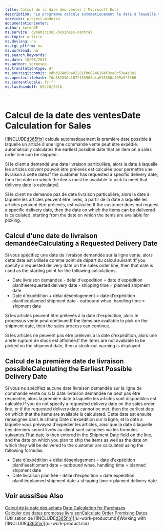 ```yaml
---
title: Calcul de la date des ventes | Microsoft Docs
description: "Le programme calcule automatiquement la date à laquelle vous devez commander un article pour l'avoir en stock à une certaine date. Il s'agit de la date à laquelle des articles commandés à une date donnée devraient être disponibles pour le prélèvement."
services: project-madeira
documentationcenter: 
author: SorenGP
ms.service: dynamics365-business-central
ms.topic: article
ms.devlang: na
ms.tgt_pltfrm: na
ms.workload: na
ms.search.keywords: 
ms.date: 10/01/2018
ms.author: sgroespe
ms.translationtype: HT
ms.sourcegitcommit: 9dbd92409ba02281f008246194f3ce0c53e4e001
ms.openlocfilehash: 7de382530c1872155903bfa015866cf99a9f5566
ms.contentlocale: fr-fr
ms.lasthandoff: 09/28/2018

---
```

# <a name="date-calculation-for-sales"></a><span data-ttu-id="604ff-104">Calcul de la date des ventes</span><span class="sxs-lookup"><span data-stu-id="604ff-104">Date Calculation for Sales</span></span>
[!INCLUDE[d365fin](includes/d365fin_md.md)] <span data-ttu-id="604ff-105">calcule automatiquement la première date possible à laquelle un article d'une ligne commande vente peut être expédié.</span><span class="sxs-lookup"><span data-stu-id="604ff-105"> automatically calculates the earliest possible date that an item on a sales order line can be shipped.</span></span>

<span data-ttu-id="604ff-106">Si le client a demandé une date livraison particulière, alors la date à laquelle les articles doivent pouvoir être prélevés est calculée pour permettre une livraison à cette date.</span><span class="sxs-lookup"><span data-stu-id="604ff-106">If the customer has requested a specific delivery date, then the date on which the items must be available to pick to meet that delivery date is calculated.</span></span>

<span data-ttu-id="604ff-107">Si le client ne demande pas de date livraison particulière, alors la date à laquelle les articles peuvent être livrés, à partir de la date à laquelle les articles peuvent être prélevés, est calculée.</span><span class="sxs-lookup"><span data-stu-id="604ff-107">If the customer does not request a specific delivery date, then the date on which the items can be delivered is calculated, starting from the date on which the items are available for picking.</span></span>

## <a name="calculating-a-requested-delivery-date"></a><span data-ttu-id="604ff-108">Calcul d'une date de livraison demandée</span><span class="sxs-lookup"><span data-stu-id="604ff-108">Calculating a Requested Delivery Date</span></span>
<span data-ttu-id="604ff-109">Si vous spécifiez une date de livraison demandée sur la ligne vente, alors cette date est utilisée comme point de départ du calcul suivant :</span><span class="sxs-lookup"><span data-stu-id="604ff-109">If you specify a requested delivery date on the sales order line, then that date is used as the starting point for the following calculations.</span></span>

- <span data-ttu-id="604ff-110">Date livraison demandée - délai d'expédition = date d'expédition planifiée</span><span class="sxs-lookup"><span data-stu-id="604ff-110">requested delivery date - shipping time = planned shipment date</span></span>
- <span data-ttu-id="604ff-111">Date d'expédition + délai désenlogement = date d'expédition planifiée</span><span class="sxs-lookup"><span data-stu-id="604ff-111">planned shipment date - outbound whse. handling time = shipment date</span></span>

<span data-ttu-id="604ff-112">Si les articles peuvent être prélevés à la date d'expédition, alors le processus vente peut continuer.</span><span class="sxs-lookup"><span data-stu-id="604ff-112">If the items are available to pick on the shipment date, then the sales process can continue.</span></span>

<span data-ttu-id="604ff-113">Si les articles ne peuvent pas être prélevés à la date d'expédition, alors une alerte rupture de stock est affichée.</span><span class="sxs-lookup"><span data-stu-id="604ff-113">If the items are not available to be picked on the shipment date, then a stock-out warning is displayed.</span></span>

## <a name="calculating-the-earliest-possible-delivery-date"></a><span data-ttu-id="604ff-114">Calcul de la première date de livraison possible</span><span class="sxs-lookup"><span data-stu-id="604ff-114">Calculating the Earliest Possible Delivery Date</span></span>
<span data-ttu-id="604ff-115">Si vous ne spécifiez aucune date livraison demandée sur la ligne de commande vente ou si la date livraison demandée ne peut pas être respectée, alors la première date à laquelle les articles sont disponibles est calculée.</span><span class="sxs-lookup"><span data-stu-id="604ff-115">If you do not specify a requested delivery date on the sales order line, or if the requested delivery date cannot be met, then the earliest date on which that the items are available is calculated.</span></span> <span data-ttu-id="604ff-116">Cette date est ensuite renseignée dans le champ Date d'expédition sur la ligne, et la date à laquelle vous prévoyez d'expédier les articles, ainsi que la date à laquelle ces derniers seront livrés au client sont calculées via les formules suivantes.</span><span class="sxs-lookup"><span data-stu-id="604ff-116">That date is then entered in the Shipment Date field on the line, and the date on which you plan to ship the items as well as the date on which they will be delivered to the customer are calculated using the following formulas.</span></span>

- <span data-ttu-id="604ff-117">Date d'expédition + délai désenlogement = date d'expédition planifiée</span><span class="sxs-lookup"><span data-stu-id="604ff-117">shipment date + outbound whse. handling time = planned shipment date</span></span>
- <span data-ttu-id="604ff-118">Date livraison planifiée - délai d'expédition = date expédition planifiée</span><span class="sxs-lookup"><span data-stu-id="604ff-118">planned shipment date + shipping time = planned delivery date</span></span>


## <a name="see-also"></a><span data-ttu-id="604ff-119">Voir aussi</span><span class="sxs-lookup"><span data-stu-id="604ff-119">See Also</span></span>  
 <span data-ttu-id="604ff-120">[Calcul de la date des achats](purchasing-date-calculation-for-purchases.md) </span><span class="sxs-lookup"><span data-stu-id="604ff-120">[Date Calculation for Purchases](purchasing-date-calculation-for-purchases.md) </span></span>  
 [<span data-ttu-id="604ff-121">Calculer des dates promesse livraison</span><span class="sxs-lookup"><span data-stu-id="604ff-121">Calculate Order Promising Dates</span></span>](sales-how-to-calculate-order-promising-dates.md)  
 <span data-ttu-id="604ff-122">[Utilisation de [!INCLUDE[d365fin](includes/d365fin_md.md)]](ui-work-product.md)</span><span class="sxs-lookup"><span data-stu-id="604ff-122">[Working with [!INCLUDE[d365fin](includes/d365fin_md.md)]](ui-work-product.md)</span></span>

